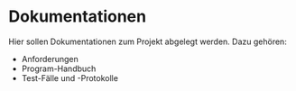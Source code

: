 # Dokumentationen

Hier sollen Dokumentationen zum Projekt abgelegt werden. Dazu gehören:
* Anforderungen
* Program-Handbuch
* Test-Fälle und -Protokolle
